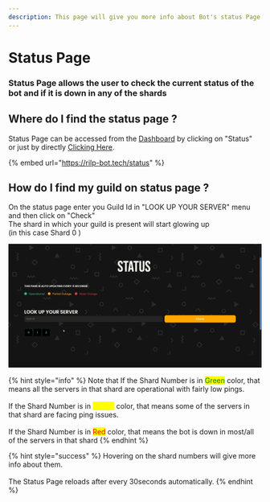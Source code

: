 ```yaml
---
description: This page will give you more info about Bot's status Page
---
```


# Status Page

### Status Page allows the user to check the current status of the bot and if it is down in any of the shards

## Where do I find the status page ?

Status Page can be accessed from the [Dashboard](https://rilp-bot.tech) by clicking on "Status" \
or just by directly [Clicking Here](https://rilp-bot.tech/status).

{% embed url="https://rilp-bot.tech/status" %}

## How do I find my guild on status page ?

On the status page enter you Guild Id in "LOOK UP YOUR SERVER" menu and then click on "Check"\
The shard in which your guild is present will start glowing up \
(in this case Shard 0 )

![Finding Guild on the status page](../.gitbook/assets/1.gif)

{% hint style="info" %}
Note that If the Shard Number is in <mark style="color:green;">Green</mark> color, that means all the servers in that shard are operational with fairly low pings.\
\
If the Shard Number is in <mark style="color:yellow;">Yellow</mark> color, that means some of the servers in that shard are facing ping issues.\
\
If the Shard Number is in <mark style="color:red;">Red</mark> color, that means the bot is down in most/all of the servers in that shard
{% endhint %}

{% hint style="success" %}
Hovering on the shard numbers will give more info about them.\
\
The Status Page reloads after every 30seconds automatically.
{% endhint %}
